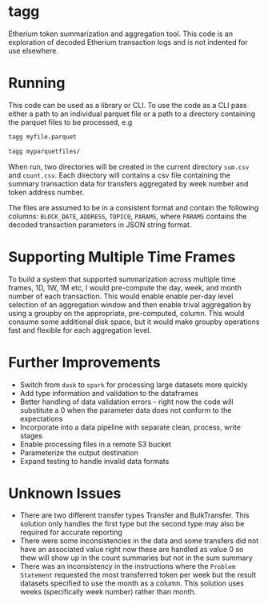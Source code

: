 # tagg
Etherium token summarization and aggregation tool. This code is an exploration of
decoded Etherium transaction logs and is not indented for use elsewhere.

# Running
This code can be used as a library or CLI. To use the code as a CLI pass either a path
to an individual parquet file or a path to a directory containing the parquet files to
be processed, e.g

```bash
tagg myfile.parquet
```

```bash
tagg myparquetfiles/
```

When run, two directories will be created in the current directory `sum.csv` and
`count.csv`. Each directory will contains a csv file containing the summary transaction
data for transfers aggregated by week number and token address number.

The files are assumed to be in a consistent format and contain the following columns:
`BLOCK_DATE`, `ADDRESS`, `TOPIC0`, `PARAMS`, where `PARAMS` contains the decoded
transaction parameters in JSON string format.


# Supporting Multiple Time Frames
To build a system that supported summarization across multiple time frames, 1D, 1W, 1M
etc, I would pre-compute the day, week, and month number of each transaction. This would
enable enable per-day level selection of an aggregation window and then enable trival
aggregation by using a groupby on the appropriate, pre-computed, column. This would
consume some additional disk space, but it would make groupby operations fast and flexible for
each aggregation level.

# Further Improvements
* Switch from `dask` to `spark` for processing large datasets more quickly
* Add type information and validation to the dataframes
* Better handling of data validation errors - right now the code will substitute a 0
  when the parameter data does not conform to the expectations
* Incorporate into a data pipeline with separate clean, process, write stages
* Enable processing files in a remote S3 bucket
* Parameterize the output destination
* Expand testing to handle invalid data formats


# Unknown Issues
* There are two different transfer types Transfer and BulkTransfer. This solution only
  handles the first type but the second type may also be required for accurate reporting
* There were some inconsistencies in the data and some transfers did not have an
  associated value right now these are handled as value 0 so thew will show up in the
  count summaries but not in the sum summary
* There was an inconsistency in the instructions where the `Problem Statement` requested
  the most transferred token per week but the result datasets specified to use the month
  as a column. This solution uses weeks (specifically week number) rather than month.
